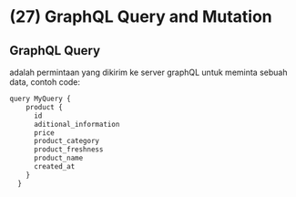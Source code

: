 # (27) GraphQL Query and Mutation #
## GraphQL Query ##
adalah permintaan yang dikirim ke server graphQL untuk meminta sebuah data, contoh code:
```javascript
query MyQuery {
    product {
      id
      aditional_information
      price
      product_category
      product_freshness
      product_name
      created_at
    }
  }
```
